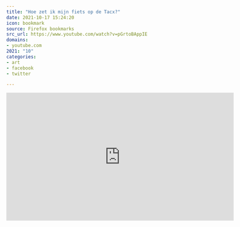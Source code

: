 ```yaml
---
title: "Hoe zet ik mijn fiets op de Tacx?"
date: 2021-10-17 15:24:20
icon: bookmark
source: Firefox bookmarks
src_url: https://www.youtube.com/watch?v=pGrtoBAppIE
domains:
- youtube.com
2021: "10"
categories:
- art
- facebook
- twitter

---
```

<iframe width="600" height="339" src="https://www.youtube.com/embed/pGrtoBAppIE?feature=oembed" frameborder="0" allow="accelerometer; autoplay; clipboard-write; encrypted-media; gyroscope; picture-in-picture" allowfullscreen></iframe>
